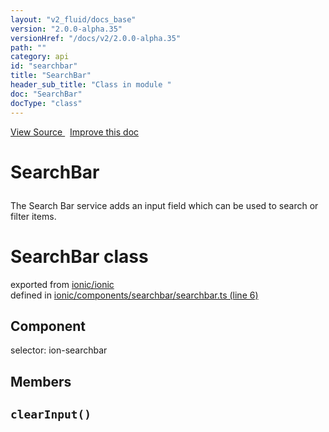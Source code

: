 ```yaml
---
layout: "v2_fluid/docs_base"
version: "2.0.0-alpha.35"
versionHref: "/docs/v2/2.0.0-alpha.35"
path: ""
category: api
id: "searchbar"
title: "SearchBar"
header_sub_title: "Class in module "
doc: "SearchBar"
docType: "class"
---
```



<div class="improve-docs">
  <a href='http://github.com/driftyco/ionic2/tree/master/ionic/components/searchbar/searchbar.ts#L5'>
    View Source
  </a>
  &nbsp;
  <a href='http://github.com/driftyco/ionic2/edit/master/ionic/components/searchbar/searchbar.ts#L5'>
    Improve this doc
  </a>
</div>




<h1 class="api-title">

  SearchBar



</h1>





<p>The Search Bar service adds an input field which can be used to search or filter items.</p>


<h1 class="class export">SearchBar <span class="type">class</span></h1>
<p class="module">exported from <a href='undefined'>ionic/ionic</a><br/>
defined in <a href="https://github.com/driftyco/ionic2/tree/master/ionic/components/searchbar/searchbar.ts#L6-L143">ionic/components/searchbar/searchbar.ts (line 6)</a>
</p>
<h2>Component</h2>
  <span>selector: ion-searchbar</span>


## Members

<div id="clearInput"></div>
<h2>
  <code>clearInput()</code>

</h2>












